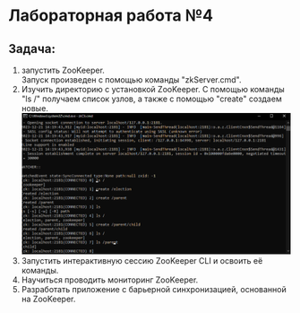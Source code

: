 # Лабораторная работа №4 
## Задача: 
1. запустить ZooKeeper.  
Запуск произведен с помощью команды "zkServer.cmd".
2. Изучить директорию с установкой ZooKeeper.
С помощью команды "ls /" получаем список узлов,  а также с помощью "create" создаем новые.
![График](https://github.com/BandooSs/Big_data_2023/blob/main/LR_4/images/1.png)
5. Запустить интерактивную сессию ZooKeeper CLI и освоить её команды.
6. Научиться проводить мониторинг ZooKeeper.
7. Разработать приложение с барьерной синхронизацией, основанной на ZooKeeper.
